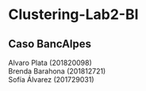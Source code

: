 # Clustering-Lab2-BI

## Caso BancAlpes

Alvaro Plata (201820098)
<br>
Brenda Barahona (201812721)
<br>
Sofía Álvarez (201729031)
